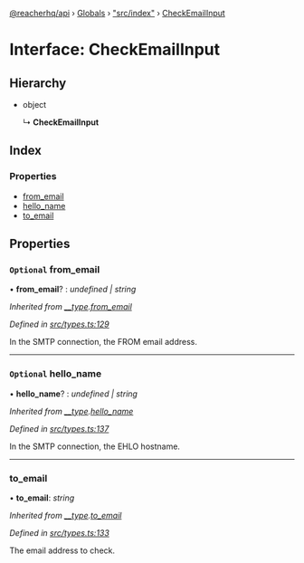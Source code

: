 [@reacherhq/api](../README.md) › [Globals](../globals.md) › ["src/index"](../modules/_src_index_.md) › [CheckEmailInput](_src_index_.checkemailinput.md)

# Interface: CheckEmailInput

## Hierarchy

* object

  ↳ **CheckEmailInput**

## Index

### Properties

* [from_email](_src_index_.checkemailinput.md#optional-from_email)
* [hello_name](_src_index_.checkemailinput.md#optional-hello_name)
* [to_email](_src_index_.checkemailinput.md#to_email)

## Properties

### `Optional` from_email

• **from_email**? : *undefined | string*

*Inherited from [__type](_src_types_.components.md#__type).[from_email](_src_types_.components.md#optional-from_email)*

*Defined in [src/types.ts:129](https://github.com/reacherhq/reacher-js/blob/527ae93/src/types.ts#L129)*

In the SMTP connection, the FROM email address.

___

### `Optional` hello_name

• **hello_name**? : *undefined | string*

*Inherited from [__type](_src_types_.components.md#__type).[hello_name](_src_types_.components.md#optional-hello_name)*

*Defined in [src/types.ts:137](https://github.com/reacherhq/reacher-js/blob/527ae93/src/types.ts#L137)*

In the SMTP connection, the EHLO hostname.

___

###  to_email

• **to_email**: *string*

*Inherited from [__type](_src_types_.components.md#__type).[to_email](_src_types_.components.md#to_email)*

*Defined in [src/types.ts:133](https://github.com/reacherhq/reacher-js/blob/527ae93/src/types.ts#L133)*

The email address to check.
